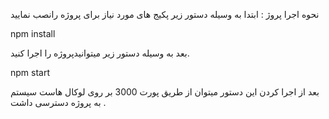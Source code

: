 نحوه اجرا پروژ :
ابتدا به وسیله دستور زیر پکیج های مورد نیاز برای پروژه رانصب نمایید

npm install

بعد به وسیله دستور زیر میتوانیدپروژه را اجرا کنید.

npm start

بعد از اجرا کردن این دستور میتوان از طریق پورت 3000 بر روی لوکال هاست سیستم به پروژه دسترسی داشت .
